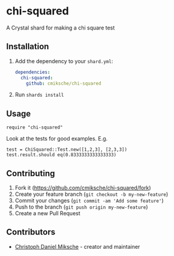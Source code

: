 # chi-squared

A Crystal shard for making a chi square test

## Installation

1. Add the dependency to your `shard.yml`:

   ```yaml
   dependencies:
     chi-squared:
       github: cmiksche/chi-squared
   ```

2. Run `shards install`

## Usage

```crystal
require "chi-squared"
```

Look at the tests for good examples. E.g.

```crystal
test = ChiSquared::Test.new([1,2,3], [2,3,3])
test.result.should eq(0.8333333333333333)
```

## Contributing

1. Fork it (<https://github.com/cmiksche/chi-squared/fork>)
2. Create your feature branch (`git checkout -b my-new-feature`)
3. Commit your changes (`git commit -am 'Add some feature'`)
4. Push to the branch (`git push origin my-new-feature`)
5. Create a new Pull Request

## Contributors

- [Christoph Daniel Miksche](https://github.com/cmiksche) - creator and maintainer

